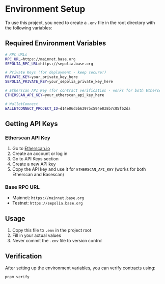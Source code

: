 # Environment Setup

To use this project, you need to create a `.env` file in the root directory with the following variables:

## Required Environment Variables

```bash
# RPC URLs
RPC_URL=https://mainnet.base.org
SEPOLIA_RPC_URL=https://sepolia.base.org

# Private Keys (for deployment - keep secure!)
PRIVATE_KEY=your_private_key_here
SEPOLIA_PRIVATE_KEY=your_sepolia_private_key_here

# Etherscan API Key (for contract verification - works for both Etherscan and Basescan)
ETHERSCAN_API_KEY=your_etherscan_api_key_here

# WalletConnect
WALLETCONNECT_PROJECT_ID=d14e06d5b6397bc594e038b7c05f62da
```

## Getting API Keys

### Etherscan API Key
1. Go to [Etherscan.io](https://etherscan.io/)
2. Create an account or log in
3. Go to API Keys section
4. Create a new API key
5. Copy the API key and use it for `ETHERSCAN_API_KEY` (works for both Etherscan and Basescan)

### Base RPC URL
- Mainnet: `https://mainnet.base.org`
- Testnet: `https://sepolia.base.org`

## Usage

1. Copy this file to `.env` in the project root
2. Fill in your actual values
3. Never commit the `.env` file to version control

## Verification

After setting up the environment variables, you can verify contracts using:

```bash
pnpm verify
```

